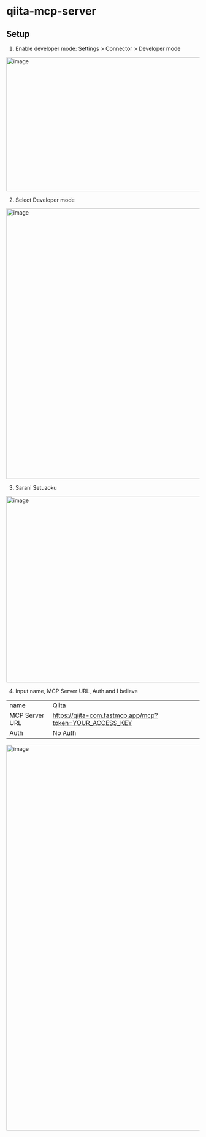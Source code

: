 # qiita-mcp-server

## Setup

1. Enable developer mode: Settings > Connector > Developer mode

<img width="1049" height="350" alt="image" src="https://github.com/user-attachments/assets/7cb6241f-35a1-471d-9629-085216204bda" />

2. Select Developer mode

<img width="1039" height="706" alt="image" src="https://github.com/user-attachments/assets/5376101c-9d25-457b-97e5-da1541bb8527" />

3. Sarani Setuzoku
<img width="1120" height="486" alt="image" src="https://github.com/user-attachments/assets/04e14593-013e-4a37-b14b-843a46574c2d" />

4. Input name, MCP Server URL, Auth and I believe

|                |                                                         | 
| -------------- | ------------------------------------------------------- | 
| name           | Qiita                                                   | 
| MCP Server URL | https://qiita-com.fastmcp.app/mcp?token=YOUR_ACCESS_KEY | 
| Auth           | No Auth                                                 | 
 
<img width="725" height="1007" alt="image" src="https://github.com/user-attachments/assets/40c91f4a-b227-44d0-a2cb-a04246f8818b" />


